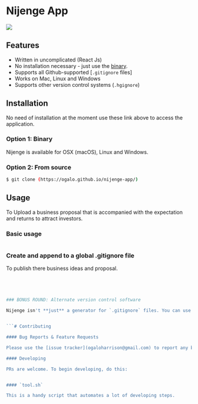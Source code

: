 

# Nijenge App

![](../nijenge-app/src/image/nijenge.png)



## Features

- Written in uncomplicated (React Js)
- No installation necessary - just use the [binary](https://ogalo.github.io/nijenge-app/).
- Supports all Github-supported [`.gitignore` files]
- Works on Mac, Linux and Windows
- Supports other version control systems (`.hgignore`)

## Installation

No need of installation at the moment use these link above to access the application.

### Option 1: Binary

Nijenge is available for OSX (macOS), Linux and Windows.




### Option 2: From source

```bash
$ git clone (https://ogalo.github.io/nijenge-app/)

```

## Usage
To Upload a business proposal that is accompanied with the expectation and returns to attract investors.


### Basic usage

```to Publish you business proposal to attract investors  # 
```




### Create and append to a global .gitignore file

To publish there business ideas and proposal.
```bash




### BONUS ROUND: Alternate version control software

Nijenge isn't **just** a generator for `.gitignore` files. You can use it and its output wherever a SCM is used.


```# Contributing

#### Bug Reports & Feature Requests

Please use the [issue tracker](ogaloharrison@gmail.com) to report any bugs or file feature requests.

#### Developing

PRs are welcome. To begin developing, do this:


#### `tool.sh`

This is a handy script that automates a lot of developing steps.



